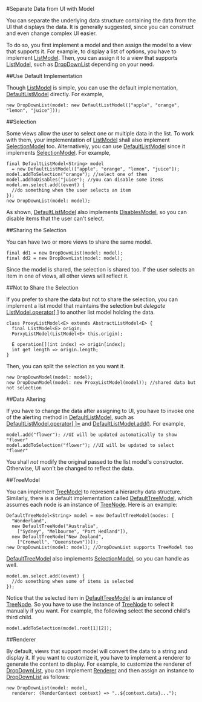 #Separate Data from UI with Model

You can separate the underlying data structure containing the data from the UI that displays the data. It is generally suggested, since you can construct and even change complex UI easier. 

To do so, you first implement a model and then assign the model to a view that supports it. For example, to display a list of options, you have to implement [ListModel](api:model). Then, you can assign it to a view that supports [ListModel](api:model), such as [DropDownList](api:view) depending on your need.

##Use Default Implementation

Though [ListModel](api:model) is simple, you can use the default implementation, [DefaultListModel](api:model) directly. For example,

    new DropDownList(model: new DefaultListModel(["apple", "orange", "lemon", "juice"]));

##Selection

Some views allow the user to select one or multiple data in the list. To work with them, your implementation of [ListModel](api:model) shall also implement [SelectionModel](api:model) too. Alternatively, you can use [DefaultListModel](api:model) since it implements [SelectionModel](api:model). For example,

    final DefaultListModel<String> model
      = new DefaultListModel(["apple", "orange", "lemon", "juice"]);
    model.addToSelection("orange"); //select one of them
    model.addToDisables("juice"); //you can disable some items
    model.on.select.add((event) {
      //do something when the user selects an item
    });
    new DropDownList(model: model);

As shown, [DefaultListModel](api:model) also implements [DisablesModel](api:model), so you can disable items that the user can't select.

##Sharing the Selection

You can have two or more views to share the same model.

    final dd1 = new DropDownList(model: model);
    final dd2 = new DropDownList(model: model);

Since the model is shared, the selection is shared too. If the user selects an item in one of views, all other views will reflect it.

##Not to Share the Selection

If you prefer to share the data but not to share the selection, you can implement a list model that maintains the selection but *delegate* [ListModel.operator[ ]](api:model) to another list model holding the data.

    class ProxyListModel<E> extends AbstractListModel<E> {
      final ListModel<E> origin;
      PorxyListModel(ListModel<E> this.origin);

      E operation[](int index) => origin[index];
      int get length => origin.length;
    }

Then, you can split the selection as you want it.

    new DropDownModel(model: model);
    new DropDownModel(model: new ProxyListModel(model)); //shared data but not selection

##Data Altering

If you have to change the data after assigning to UI, you have to invoke one of the alerting method in [DefaultListModel](api:model), such as [DefaultListModel.operator[ ]=](api:model) and [DefaultListModel.add()](api:model). For example,

    model.add("flower"); //UI will be updated automatically to show "flower"
    model.addToSelection("flower"); //UI will be updated to select "flower"

You shall *not* modify the original passed to the list model's constructor. Otherwise, UI won't be changed to reflect the data.

##TreeModel

You can implement [TreeModel](api:model) to represent a hierarchy data structure. Similarly, there is a default implementation called [DefaultTreeModel](api:model), which assumes each node is an instance of [TreeNode](api:model). Here is an example:

    DefaultTreeModel<String> model = new DefaultTreeModel(nodes: [
      "Wonderland",
      new DefaultTreeNode("Australia",
        ["Sydney", "Melbourne", "Port Hedland"]),
      new DefaultTreeNode("New Zealand",
        ["Cromwell", "Queenstown"])]);
    new DropDownList(model: model); //DropDownList supports TreeModel too

[DefaultTreeModel](api:model) also implements [SelectionModel](api:model), so you can handle as well.

    model.on.select.add((event) {
      //do something when some of items is selected
    });

Notice that the selected item in [DefaultTreeModel](api:model) is an instance of [TreeNode](api:model). So you have to use the instance of [TreeNode](api:model) to select it manually if you want. For example, the following select the second child's third child.

    model.addToSelection(model.root[1][2]);

##Renderer

By default, views that support model will convert the data to a string and display it. If you want to customize it, you have to implement a renderer to generate the content to display. For example, to customize the renderer of [DropDownList](api:view), you can implement [Renderer](api:model) and then assign an instance to [DropDownList](api:view) as follows:

    new DropDownList(model: model,
      renderer: (RenderContext context) => "..${context.data}...");
